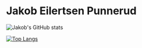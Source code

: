 # Jakob Eilertsen Punnerud

![Jakob's GitHub stats](https://github-readme-stats-sigma-five.vercel.app/api?username=jepunnerud&count_private=true&hide=stars&theme=radical&show_icons=true)

[![Top Langs](https://github-readme-stats-sigma-five.vercel.app/api/top-langs/?username=jepunnerud&theme=radical&layout=compact)](https://github.com/anuraghazra/github-readme-stats)
